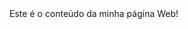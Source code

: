 <html>
 <head>
  <title>Minha Página</title>
 </head>
 <body>
  Este é o conteúdo da minha página Web!
</body>
</html>
